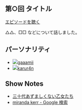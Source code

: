 ## 第○回 タイトル

<a href="https://mokumokucloud.github.io/podcasting/audios/(path/to/audio)" target="_blank">エピソードを聴く</a>

△△、□□ などについて話しました。

## パーソナリティ

<ul class="personality-box">
<li class="personality"><a href="https://twitter.com/(twitter_id)"><img class="avatar" src="https://avatars3.githubusercontent.com/u/4538656?v=3&s=80"><span>gaaamii</span>
</a>
</li>
<li class="personality"><a href="https://twitter.com/karur4n"><img class="avatar" src="https://avatars3.githubusercontent.com/u/6816398?v=3&s=80"><span>karur4n</span>
</a>
</li>
</ul>

## Show Notes

- [三十代あずましくない乙女たち](http://azoto.crap.jp/)
- [miranda kerr - Google 検索](https://www.google.co.jp/search?q=miranda+kerr&safe=off&source=lnms&tbm=isch&sa=X&ei=3wwZVaJdiOTwBe7AgOAB&ved=0CAcQ_AUoAQ&biw=1106&bih=958)
